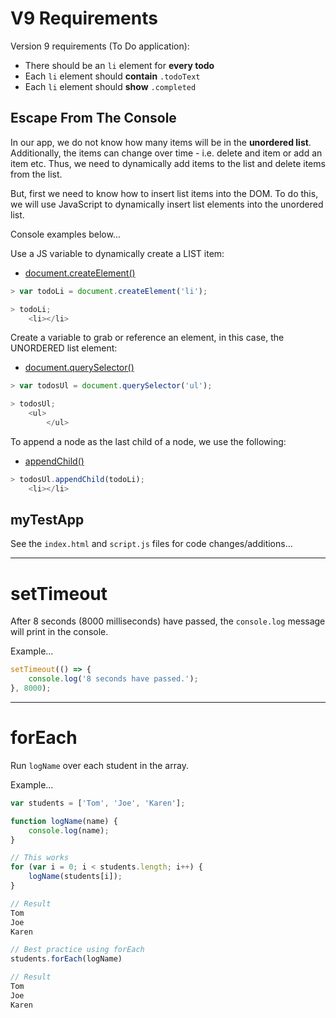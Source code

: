 # V9 Requirements
Version 9 requirements (To Do application):  

- There should be an `li` element for **every todo**  
- Each `li` element should **contain** `.todoText`  
- Each `li` element should **show** `.completed`   

## Escape From The Console
In our app, we do not know how many items will be in the **unordered list**. Additionally, the items can change over time - i.e. delete and item or add an item etc. Thus, we need to dynamically add items to the list and delete items from the list.  

But, first we need to know how to insert list items into the DOM. To do this, we will use JavaScript to dynamically insert list elements into the unordered list.  

Console examples below...  

Use a JS variable to dynamically create a LIST item:  
- [document.createElement()](https://www.w3schools.com/jsref/met_document_createelement.asp)  
```javascript
> var todoLi = document.createElement('li');

> todoLi;
    <li></li>
```  

Create a variable to grab or reference an element, in this case, the UNORDERED list element:  
- [document.querySelector()](https://www.w3schools.com/jsref/met_document_queryselector.asp)  
```javascript
> var todosUl = document.querySelector('ul');

> todosUl;
    <ul>
        </ul>
```

To append a node as the last child of a node, we use the following:  
- [appendChild()](https://www.w3schools.com/jsref/met_node_appendchild.asp)  
```javascript
> todosUl.appendChild(todoLi);
    <li></li>
```

## myTestApp
See the `index.html` and `script.js` files for code changes/additions...  

---
# setTimeout

After 8 seconds (8000 milliseconds) have passed, the `console.log` message will print in the console.  

Example...  
```javascript
setTimeout(() => {
    console.log('8 seconds have passed.');
}, 8000);
```

---
# forEach

Run `logName` over each student in the array.  

Example...  
```javascript
var students = ['Tom', 'Joe', 'Karen'];

function logName(name) {
    console.log(name);
}

// This works
for (var i = 0; i < students.length; i++) {
    logName(students[i]);
}

// Result
Tom 
Joe
Karen

// Best practice using forEach
students.forEach(logName)

// Result
Tom
Joe
Karen
```